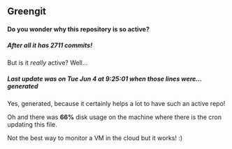 ## Greengit

#### Do you wonder why this repository is so active?

##### After all it has 2711 commits!

But is it *really* active? Well...

##### Last update was on Tue Jun 4 at 9:25:01 when those lines were... generated

Yes, generated, because it certainly helps a lot to have such an active repo!

Oh and there was **66%** disk usage on the machine
where there is the cron updating this file.

Not the best way to monitor a VM in the cloud but it works! :)
